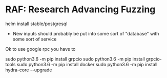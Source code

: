 # RAF: Research Advancing Fuzzing


helm install stable/postgresql 
- New inputs should probably be put into some sort of "database" with some sort of service  

Ok to use google rpc you have to

sudo python3.6 -m pip install grpcio
sudo python3.6 -m pip install grpcio-tools
sudo python3.6 -m pip install docker
sudo python3.6 -m pip install hydra-core --upgrade


